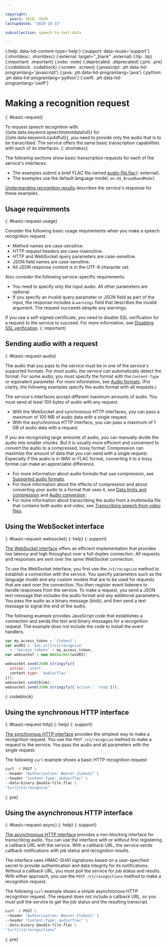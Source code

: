 ```yaml
---

copyright:
  years: 2018, 2020
lastupdated: "2020-10-15"

subcollection: speech-to-text-data

---
```


{:help: data-hd-content-type='help'}
{:support: data-reuse='support'}
{:shortdesc: .shortdesc}
{:external: target="_blank" .external}
{:tip: .tip}
{:important: .important}
{:note: .note}
{:deprecated: .deprecated}
{:pre: .pre}
{:codeblock: .codeblock}
{:screen: .screen}
{:javascript: .ph data-hd-programlang='javascript'}
{:java: .ph data-hd-programlang='java'}
{:python: .ph data-hd-programlang='python'}
{:swift: .ph data-hd-programlang='swift'}

# Making a recognition request
{: #basic-request}

To request speech recognition with {{site.data.keyword.speechtotextdatafull}} for {{site.data.keyword.icp4dfull}}, you need to provide only the audio that is to be transcribed. The service offers the same basic transcription capabilities with each of its interfaces.
{: shortdesc}

The following sections show basic transcription requests for each of the service's interfaces:

-   The examples submit a brief FLAC file named [audio-file.flac](https://watson-developer-cloud.github.io/doc-tutorial-downloads/speech-to-text/audio-file.flac){: external}.
-   The examples use the default language model, `en-US_BroadbandModel`.

[Understanding recognition results](/docs/speech-to-text-data?topic=speech-to-text-data-basic-response) describes the service's response for these examples.

## Usage requirements
{: #basic-request-usage}

Consider the following basic usage requirements when you make a speech recognition request:

-   Method names are case-sensitive.
-   HTTP request headers are case-insensitive.
-   HTTP and WebSocket query parameters are case-sensitive.
-   JSON field names are case-sensitive.
-   All JSON response content is in the UTF-8 character set.

Also consider the following service-specific requirements:

-   You need to specify only the input audio. All other parameters are optional.
-   If you specify an invalid query parameter or JSON field as part of the input, the response includes a `warnings` field that describes the invalid argument. The request succeeds despite any warnings.

If you use a self-signed certificate, you need to disable SSL verification for a request to the service to succeed. For more information, see [Disabling SSL verification](/docs/speech-to-text-data?topic=speech-to-text-data-making-requests#SSLverification).
{: important}

## Sending audio with a request
{: #basic-request-audio}

The audio that you pass to the service must be in one of the service's supported formats. For most audio, the service can automatically detect the format. For some audio, you must specify the format with the `Content-Type` or equivalent parameter. For more information, see [Audio formats](/docs/speech-to-text-data?topic=speech-to-text-data-audio-formats). (For clarity, the following examples specify the audio format with all requests.)

The service's interfaces accept different maximum amounts of audio. You must send at least 100 bytes of audio with any request.

-   With the WebSocket and synchronous HTTP interfaces, you can pass a maximum of 100 MB of audio data with a single request.
-   With the asynchronous HTTP interface, you can pass a maximum of 1 GB of audio data with a request.

If you are recognizing large amounts of audio, you can manually divide the audio into smaller chunks. But it is usually more efficient and convenient to convert the audio to a compressed, lossy format. Compression can maximize the amount of data that you can send with a single request. Especially if the audio is in WAV or FLAC format, converting it to a lossy format can make an appreciable difference.

-   For more information about audio formats that use compression, see [Supported audio formats](/docs/speech-to-text-data?topic=speech-to-text-data-audio-formats#formats).
-   For more information about the effects of compression and about converting your audio to a format that uses it, see [Data limits and compression](/docs/speech-to-text-data?topic=speech-to-text-data-audio-formats#limits) and [Audio conversion](/docs/speech-to-text-data?topic=speech-to-text-data-audio-formats#conversion).
-   For more information about transcribing the audio from a multimedia file that contains both audio and video, see [Transcribing speech from video files](/docs/speech-to-text-data?topic=speech-to-text-data-audio-formats#videoFiles).

## Using the WebSocket interface
{: #basic-request-websocket}
{: help}
{: support}

[The WebSocket interface](/docs/speech-to-text-data?topic=speech-to-text-data-websockets) offers an efficient implementation that provides low latency and high throughput over a full-duplex connection. All requests and responses are sent over the same WebSocket connection.

To use the WebSocket interface, you first use the `/v1/recognize` method to establish a connection with the service. You specify parameters such as the language model and any custom models that are to be used for requests that are sent over the connection. You then register event listeners to handle responses from the service. To make a request, you send a JSON text message that includes the audio format and any additional parameters. You pass the audio as a binary message (blob), and then send a text message to signal the end of the audio.

The following example provides JavaScript code that establishes a connection and sends the text and binary messages for a recognition request. The example does not include the code to install the event handlers.

```javascript
var my_access_token = '{token}';
var wsURI = '{ws_url}/v1/recognize'
  + '?access_token=' + my_access_token;
var websocket = new WebSocket(wsURI);

websocket.send(JSON.stringify({
  action: 'start',
  content-type: 'audio/flac'
}));
websocket.send(blob);
websocket.send(JSON.stringify({'action': 'stop'}));
```
{: codeblock}

## Using the synchronous HTTP interface
{: #basic-request-http}
{: help}
{: support}

[The synchronous HTTP interface](/docs/speech-to-text-data?topic=speech-to-text-data-http) provides the simplest way to make a recognition request. You use the `POST /v1/recognize` method to make a request to the service. You pass the audio and all parameters with the single request.

The following `curl` example shows a basic HTTP recognition request:

```bash
curl -X POST \
--header "Authorization: Bearer {token}" \
--header "Content-Type: audio/flac" \
--data-binary @audio-file.flac \
"{url}/v1/recognize"
```
{: pre}

## Using the asynchronous HTTP interface
{: #basic-request-async}
{: help}
{: support}

[The asynchronous HTTP interface](/docs/speech-to-text-data?topic=speech-to-text-data-async) provides a non-blocking interface for transcribing audio. You can use the interface with or without first registering a callback URL with the service. With a callback URL, the service sends callback notifications with job status and recognition results.

The interface uses HMAC-SHA1 signatures based on a user-specified secret to provide authentication and data integrity for its notifications. Without a callback URL, you must poll the service for job status and results. With either approach, you use the `POST /v1/recognitions` method to make a recognition request.

The following `curl` example shows a simple asynchronous HTTP recognition request. The request does not include a callback URL, so you must poll the service to get the job status and the resulting transcript.

```bash
curl -X POST \
--header "Authorization: Bearer {token}" \
--header "Content-Type: audio/flac" \
--data-binary @audio-file.flac \
"{url}/v1/recognitions"
```
{: pre}
